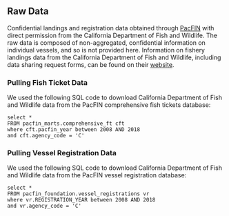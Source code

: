 ## Raw Data

Confidential landings and registration data obtained through [PacFIN](http://pacfin.psmfc.org/) with direct permission from the California Department of Fish and Wildlife. The raw data is composed of non-aggregated, confidential information on individual vessels, and so is not provided here. Information on fishery landings data from the California Department of Fish and Wildlife, including data sharing request forms, can be found on their [website](https://wildlife.ca.gov/Conservation/Marine/MFSU#48329363-overview--background).


### Pulling Fish Ticket Data

We used the following SQL code to download California Department of Fish and Wildlife data from the PacFIN comprehensive fish tickets database:

```
select *
FROM pacfin_marts.comprehensive_ft cft
where cft.pacfin_year between 2008 AND 2018
and cft.agency_code = 'C'
```



### Pulling Vessel Registration Data

We used the following SQL code to download California Department of Fish and Wildlife data from the PacFIN vessel registration database:

```
select *
FROM pacfin_foundation.vessel_registrations vr
where vr.REGISTRATION_YEAR between 2008 AND 2018
and vr.agency_code = 'C' 
```

